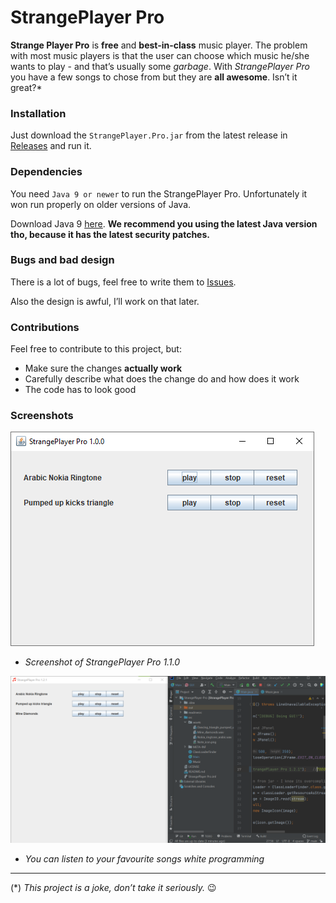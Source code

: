 # StrangePlayer Pro
**Strange Player Pro** is **free** and **best-in-class** music player. The problem with most music players is that the user can choose which music he/she wants to play - and that’s usually some *garbage*. With *StrangePlayer Pro* you have a few songs to chose from but they are **all awesome**. Isn’t it great?*



### Installation

Just download the `StrangePlayer.Pro.jar` from the latest release in [Releases](https://github.com/WellThatsStrange-Studios/StrangePlayer-Pro/releases) and run it.

### Dependencies

You need `Java 9 or newer` to run the StrangePlayer Pro. Unfortunately it won run properly on older versions of Java.

Download Java 9 [here](https://www.oracle.com/java/technologies/javase/javase9-archive-downloads.html).
**We recommend you using the latest Java version tho, because it has the latest security patches.**
### Bugs and bad design

There is a lot of bugs, feel free to write them to [Issues](https://github.com/WellThatsStrange-Studios/StrangePlayer-Pro/issues).

Also the design is awful, I’ll work on that later.

### Contributions

Feel free to contribute to this project, but:

- Make sure the changes **actually work**
- Carefully describe what does the change do and how does it work
- The code has to look good

### Screenshots

![screenshot of StrangePlayer Pro 1.0.0](https://github.com/WellThatsStrange-Studios/StrangePlayer-Pro/blob/main/readmesrc/Screenshot1.0.0.png)  
 * *Screenshot of StrangePlayer Pro 1.1.0*

![Multitasking with StrangePlayer Pro](https://github.com/WellThatsStrange-Studios/StrangePlayer-Pro/blob/main/readmesrc/ScreenshotMultitasking.png)
 
* *You can listen to your favourite songs white programming*


------

(*) *This project is a joke, don’t take it seriously.* 😉
